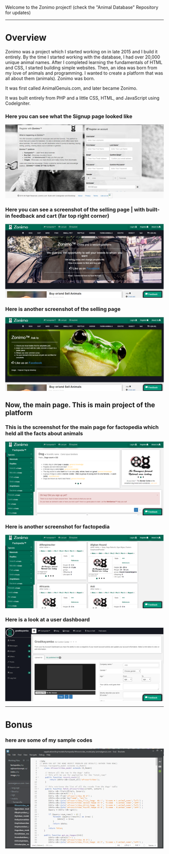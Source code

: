 Welcome to the Zonimo project! (check the "Animal Database" Repository for updates)
***
# Overview
Zonimo was a project which I started working on in late 2015 and I build it entirely.
By the time I started working with the database, I had over 20,000 unique animal names.
After I completed learning the fundamentals of HTML and CSS, I started building simple websites.
Then, an idea was born from my love of animals and programming. I wanted to create a platform that was all about them (animals). Zonimo was born.

It was first called AnimalGenuis.com, and later became Zonimo.

It was built entirely from PHP and a little CSS, HTML, and JavaScript using CodeIgniter.

### Here you can see what the Signup page looked like

![Login to Zonimo image](https://github.com/gradikay/Zonimoold/blob/master/zonimo1.PNG)

### Here you can see a screenshot of the selling page | with built-in feedback and cart (far top right corner)

![Buy&Sell to Zonimo image](https://github.com/gradikay/Zonimoold/blob/master/zonimo2.PNG) 

### Here is another screenshot of the selling page

![Buy&Sell to Zonimo image](https://github.com/gradikay/Zonimoold/blob/master/zonimo3.PNG)

## Now, the main page. This is main project of the platform

### This is the screenshot for the main page for factopedia which held all the facts about animals

![Buy&Sell to Zonimo image](https://github.com/gradikay/Zonimoold/blob/master/zonimo4.PNG)

### Here is another screenshot for factopedia

![Buy&Sell to Zonimo image](https://github.com/gradikay/Zonimoold/blob/master/zonimo5.PNG)

### Here is a look at a user dashboard

![Buy&Sell to Zonimo image](https://github.com/gradikay/Zonimoold/blob/master/zonimo7.PNG)

***
# Bonus
### here are some of my sample codes

![Buy&Sell to Zonimo image](https://github.com/gradikay/Zonimoold/blob/master/zonimo400.PNG)
